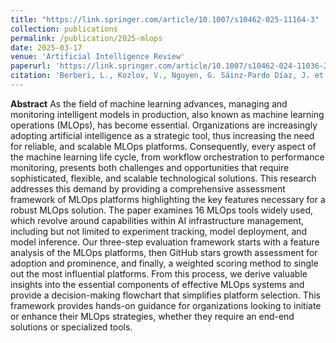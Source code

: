 ```yaml
---
title: "https://link.springer.com/article/10.1007/s10462-025-11164-3"
collection: publications
permalink: /publication/2025-mlops
date: 2025-03-17
venue: 'Artificial Intelligence Review'
paperurl: 'https://link.springer.com/article/10.1007/s10462-024-11036-2'
citation: 'Berberi, L., Kozlov, V., Nguyen, G. Sáinz-Pardo Díaz, J. et al. Machine learning operations landscape: platforms and tools. Artif Intell Rev 58, 167 (2025). https://doi.org/10.1007/s10462-025-11164-3
---
```


**Abstract**
As the field of machine learning advances, managing and monitoring intelligent models in production, also known as machine learning operations (MLOps), has become essential. Organizations are increasingly adopting artificial intelligence as a strategic tool, thus increasing the need for reliable, and scalable MLOps platforms. Consequently, every aspect of the machine learning life cycle, from workflow orchestration to performance monitoring, presents both challenges and opportunities that require sophisticated, flexible, and scalable technological solutions. This research addresses this demand by providing a comprehensive assessment framework of MLOps platforms highlighting the key features necessary for a robust MLOps solution. The paper examines 16 MLOps tools widely used, which revolve around capabilities within AI infrastructure management, including but not limited to experiment tracking, model deployment, and model inference. Our three-step evaluation framework starts with a feature analysis of the MLOps platforms, then GitHub stars growth assessment for adoption and prominence, and finally, a weighted scoring method to single out the most influential platforms. From this process, we derive valuable insights into the essential components of effective MLOps systems and provide a decision-making flowchart that simplifies platform selection. This framework provides hands-on guidance for organizations looking to initiate or enhance their MLOps strategies, whether they require an end-end solutions or specialized tools.

